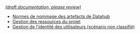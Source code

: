 [_metadata_: remarks]:- "Automatically translated with DeepL. From: /AdminGuide/_sidebar.md"

[_(draft documentation, please review)_](/AdminGuide/_sidebar.md)

- [Normes de nommage des artefacts de Datahub](/fr/AdminGuide/Normes-de-nommage-des-artefacts-de-Datahub.md)
- [Gestion des ressources du projet](/fr/AdminGuide/Gestion-des-ressources-du-projet.md)
- [Gestion de l'identité des utilisateurs (scénario non classifié)](/fr/Gestion-de-l'identité-des-utilisateurs-Scénario-non-classifié.md)

